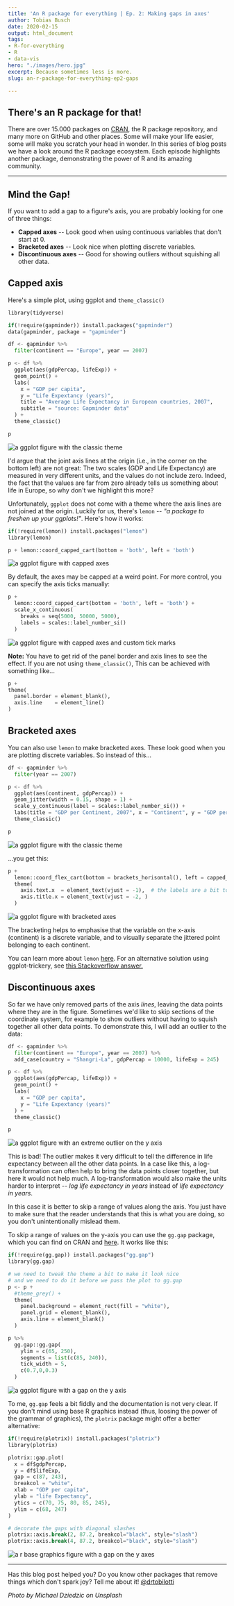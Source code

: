```yaml
---
title: 'An R package for everything | Ep. 2: Making gaps in axes'
author: Tobias Busch
date: 2020-02-15
output: html_document
tags:
- R-for-everything
- R
- data-vis
hero: "./images/hero.jpg"
excerpt: Because sometimes less is more.
slug: an-r-package-for-everything-ep2-gaps

---
```

## There's an R package for that!

There are over 15.000 packages on [CRAN](https://cran.r-project.org/), the R package repository, and many more on GitHub and other places. Some will make your life easier, some will make you scratch your head in wonder. In this series of blog posts we have a look around the R package ecosystem. Each episode highlights another package, demonstrating the power of R and its amazing community.

***

## Mind the Gap! 

If you want to add a gap to a figure's axis, you are probably looking for one of three things:

- **Capped axes** -- Look good when using continuous variables that don't start at 0.
- **Bracketed axes** -- Look nice when plotting discrete variables.
- **Discontinuous axes** -- Good for showing outliers without squishing all other data.

## Capped axis 

Here's a simple plot, using ggplot and `theme_classic()`

```python
library(tidyverse)

if(!require(gapminder)) install.packages("gapminder")
data(gapminder, package = "gapminder")

df <- gapminder %>% 
  filter(continent == "Europe", year == 2007)

p <- df %>% 
  ggplot(aes(gdpPercap, lifeExp)) +
  geom_point() +
  labs(
    x = "GDP per capita", 
    y = "Life Expextancy (years)", 
    title = "Average Life Expectancy in European countries, 2007",
    subtitle = "source: Gapminder data"
  ) +
  theme_classic()

p
```

![a ggplot figure with the classic theme](./images/fig1_normal.png)

I'd argue that the joint axis lines at the origin (i.e., in the corner on the bottom left) are not great: The two scales (GDP and Life Expectancy) are measured in very different units, and the values do not include zero. Indeed, the fact that the values are far from zero already tells us something about life in Europe, so why don't we highlight this more?

Unfortunately, `ggplot` does not come with a theme where the axis lines are not joined at the origin. Luckily for us, there's `lemon` -- _"a package to freshen up your ggplots!"_. Here's how it works:

```python
if(!require(lemon)) install.packages("lemon")
library(lemon)

p + lemon::coord_capped_cart(bottom = 'both', left = 'both')
```

![a ggplot figure with capped axes](./images/fig2_capped.png)

By default, the axes may be capped at a weird point. For more control, you can specify the axis ticks manually:

```python
p + 
  lemon::coord_capped_cart(bottom = 'both', left = 'both') +
  scale_x_continuous(
    breaks = seq(5000, 50000, 5000), 
    labels = scales::label_number_si()
  )
```

![a ggplot figure with capped axes and custom tick marks](./images/fig3_cappedcustom.png)

**Note:** You have to get rid of the panel border and axis lines to see the effect.
If you are not using `theme_classic()`, This can be achieved with something like...

```python
p + 
theme(
  panel.border = element_blank(),
  axis.line    = element_line()
)
```

## Bracketed axes

You can also use `lemon` to make bracketed axes. These look good when you are plotting discrete variables. So instead of this...

```python
df <- gapminder %>%
  filter(year == 2007)

p <- df %>% 
  ggplot(aes(continent, gdpPercap)) + 
  geom_jitter(width = 0.15, shape = 1) + 
  scale_y_continuous(label = scales::label_number_si()) +
  labs(title = "GDP per Continent, 2007", x = "Continent", y = "GDP per capita") +
  theme_classic()

p
```

![a ggplot figure with the classic theme](./images/fig4_normal.png)

...you get this:

```python
p +
  lemon::coord_flex_cart(bottom = brackets_horisontal(), left = capped_vertical('both')) +
  theme(
    axis.text.x  = element_text(vjust = -1),  # the labels are a bit too close to the brackets
    axis.title.x = element_text(vjust = -2, )
  )
```

![a ggplot figure with bracketed axes](./images/fig5_bracketed.png)

The bracketing helps to emphasise that the variable on the x-axis (continent) is a discrete variable, and to visually separate the jittered point belonging to each continent.

You can learn more about `lemon` [here](https://cran.r-project.org/web/packages/lemon/vignettes/capped-axes.html).
For an alternative solution using ggplot-trickery, see [this Stackoverflow answer.](https://stackoverflow.com/a/25327902)

## Discontinuous axes

So far we have only removed parts of the axis _lines_, leaving the data points where they are in the figure.
Sometimes we'd like to skip sections of the coordinate system, for example to show outliers without having to squish together all other data points.
To demonstrate this, I will add an outlier to the data:

```python
df <- gapminder %>% 
  filter(continent == "Europe", year == 2007) %>% 
  add_case(country = "Shangri-La", gdpPercap = 10000, lifeExp = 245)

p <- df %>% 
  ggplot(aes(gdpPercap, lifeExp)) +
  geom_point() +
  labs(
    x = "GDP per capita", 
    y = "Life Expextancy (years)"
  ) + 
  theme_classic()

p 
```

![a ggplot figure with an extreme outlier on the y axis](./images/fig6_normal.png)

This is bad! The outlier makes it very difficult to tell the difference in life expectancy between all the other data points.
In a case like this, a log-transformation can often help to bring the data points closer together, but here it would not help much. A log-transformation would also make the units harder to interpret -- _log life expectancy in years_ instead of _life expectancy in years_. 

In this case it is better to skip a range of values along the axis. You just have to make sure that the reader understands that this is what you are doing, so you don't unintentionally mislead them. 

To skip a range of values on the y-axis you can use the `gg.gap` package, which you can find on CRAN and [here](https://github.com/ChrisLou-bioinfo/gg.gap). It works like this:

```python
if(!require(gg.gap)) install.packages("gg.gap")
library(gg.gap)

# we need to tweak the theme a bit to make it look nice
# and we need to do it before we pass the plot to gg.gap
p <- p + 
  #theme_grey() +
  theme(
    panel.background = element_rect(fill = "white"), 
    panel.grid = element_blank(),
    axis.line = element_blank()
  )

p %>% 
  gg.gap::gg.gap(
    ylim = c(65, 250), 
    segments = list(c(85, 240)),
    tick_width = 5,
    c(0.7,0,0.3)
  )
```

![a ggplot figure with a gap on the y axis](./images/fig7_discontinuousgggap.png)

To me, `gg.gap` feels a bit fiddly and the documentation is not very clear. 
If you don't mind using base R graphics instead (thus, loosing the power of the grammar of graphics), the `plotrix` package might offer a better alternative:

```python
if(!require(plotrix)) install.packages("plotrix")
library(plotrix)

plotrix::gap.plot(
  x = df$gdpPercap, 
  y = df$lifeExp, 
  gap = c(87, 243), 
  breakcol = "white", 
  xlab = "GDP per capita", 
  ylab = "life Expectancy",
  ytics = c(70, 75, 80, 85, 245),
  ylim = c(68, 247)
)

# decorate the gaps with diagonal slashes
plotrix::axis.break(2, 87.2, breakcol="black", style="slash")
plotrix::axis.break(4, 87.2, breakcol="black", style="slash")
```

![a r base graphics figure with a gap on the y axes](./images/fig8_discontinuousplotrix.png)

***

Has this blog post helped you? Do you know other packages that remove things which don't spark joy? Tell me about it! [@drtobilotti](https://twitter.com/drtobilotti)

_Photo by Michael Dziedzic on Unsplash_